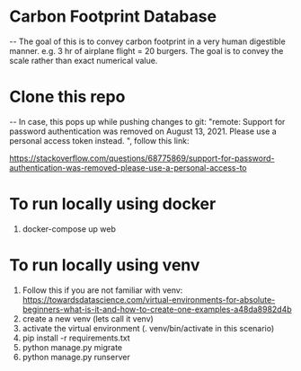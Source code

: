 # Carbon Footprint Database
--
The goal of this is to convey carbon footprint in a very human digestible manner. 
e.g. 3 hr of airplane flight = 20 burgers. 
The goal is to convey the scale rather than exact numerical value. 


# Clone this repo
--
In case, this pops up while pushing changes to git: "remote: Support for password authentication was removed on August 13, 2021. Please use a personal access token instead.
", follow this link:

https://stackoverflow.com/questions/68775869/support-for-password-authentication-was-removed-please-use-a-personal-access-to


# To run locally using docker


1) docker-compose up web


# To run locally using venv


1) Follow this if you are not familiar with venv: https://towardsdatascience.com/virtual-environments-for-absolute-beginners-what-is-it-and-how-to-create-one-examples-a48da8982d4b
2) create a new venv (lets call it venv)
3) activate the virtual environment (. venv/bin/activate in this scenario)
4) pip install -r requirements.txt 
5) python manage.py migrate 
6) python manage.py runserver 







